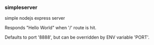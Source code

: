 ### simpleserver

simple nodejs express server

Responds "Hello World" when '/' route is hit.

Defaults to port '8888', but can be overridden by ENV variable 'PORT'.
